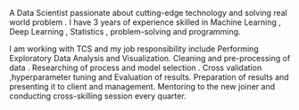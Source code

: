 A Data Scientist passionate about cutting-edge technology and solving real world problem . I have 3 years of experience skilled in Machine Learning , Deep Learning , Statistics , problem-solving and programming.

I am working with TCS and my job responsibility include Performing Exploratory Data Analysis and Visualization. Cleaning and pre-processing of data . Researching of process and model selection . Cross validation ,hyperparameter tuning and Evaluation of results.
Preparation of results and presenting it to client and management.
Mentoring to the new joiner and conducting cross-skilling session every quarter.
